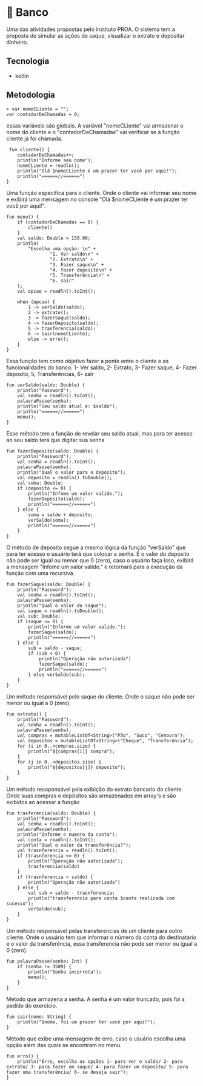 # 🏦 Banco
Uma das atividades propostas pelo instituto PROA. O sistema tem a proposta de simular as ações de saque, visualizar o extrato e depositar dinheiro.
## Tecnologia
- kotlin
## Metodologia
```
> var nomeCLiente = "";
var contadorDeChamadas = 0;
```
essas variáveis são globais. A variável "nomeCLiente" vai armazenar o nome do cliente e o "contadorDeChamadas" vai verificar se a função cliente já foi chamada.

```
 fun cliente() {
    contadorDeChamadas++;
    println("Informe seu nome");
    nomeCLiente = readln();
    println("Olá $nomeCLiente é um prazer ter você por aqui!");
    println("======//======")
}
```
Uma função especifica para o cliente. Onde o cliente vai informar seu nome e exibirá uma mensagem no console "Olá $nomeCLiente é um prazer ter você por aqui!".

```
fun menu() {
    if (contadorDeChamadas == 0) {
        cliente()
    }
    val saldo: Double = 150.00;
    println(
        "Escolha uma opção: \n" +
                "1. Ver saldo\n" +
                "2. Extrato\n" +
                "3. Fazer saque\n" +
                "4. fazer deposito\n" +
                "5. Transferência\n" +
                "6. sair"
    );
    val opcao = readln().toInt();

    when (opcao) {
        1 -> verSaldo(saldo);
        2 -> extrato();
        3 -> fazerSaque(saldo);
        4 -> fazerDeposito(saldo);
        5 -> trasferencia(saldo);
        6 -> sair(nomeCLiente);
        else -> erro();
    }
}
```
Essa função tem como objetivo fazer a ponte entre o cliente e as funcionalidades do banco. 1- Ver saldo, 2- Extrato, 3- Fazer saque, 4- Fazer deposito, 5, Transferências, 6- sair

```
fun verSaldo(saldo: Double) {
    println("Password");
    val senha = readln().toInt();
    palavraPasse(senha);
    println("Seu saldo atual é: $saldo");
    println("======//======")
    menu();
}
```
Esse método tem a função de revelar seu saldo atual, mas para ter acesso ao seu saldo terá que digitar sua senha

```
fun fazerDeposito(saldo: Double) {
    println("Password");
    val senha = readln().toInt();
    palavraPasse(senha);
    println("Qual o valor para o deposito");
    val deposito = readln().toDouble();
    val soma: Double;
    if (deposito <= 0) {
        println("Infome um valor valido.");
        fazerDeposito(saldo);
        println("======//======")
    } else {
        soma = saldo + deposito;
        verSaldo(soma);
        println("======//======")
    }
}
```
O método de deposito segue a mesma lógica da função "verSaldo" que para ter acesso o usuário terá que colocar a senha. E o valor do deposito não pode ser igual ou menor que 0 (zero), caso o usuário faça isso, exibirá a mensagem "Infome um valor valido." e retornará para a execução da função com uma recursiva.
```
fun fazerSaque(saldo: Double) {
    println("Password");
    val senha = readln().toInt();
    palavraPasse(senha);
    println("Qual o valor do saque");
    val saque = readln().toDouble();
    val sub: Double;
    if (saque <= 0) {
        println("Informe um valor valido.");
        fazerSaque(saldo);
        println("======//======")
    } else {
        sub = saldo - saque;
        if (sub < 0) {
            println("Operação não autorizada")
            fazerSaque(saldo);
            println("======//======")
        } else verSaldo(sub);
    }
}
```
Um método responsável pelo saque do cliente. Onde o saque não pode ser menor ou igual a 0 (zero).
```
fun extrato() {
    println("Password");
    val senha = readln().toInt();
    palavraPasse(senha);
    val compras = mutableListOf<String>("Pão", "Suco", "Cenoura");
    val depositos = mutableListOf<String>("Cheque", "Transferência");
    for (i in 0..<compras.size) {
        println("${compras[i]} compra");
    }
    for (j in 0..<depositos.size) {
        println("${depositos[j]} deposito");
    }
}
```
Um método resoponsável pela exibição do extrato bancario do cliente. Onde suas compras e depósitos são armazenados em array's e são exibidos ao acessar a função
```
fun trasferencia(saldo: Double) {
    println("Password");
    val senha = readln().toInt();
    palavraPasse(senha);
    println("Informe o numero da conta");
    val conta = readln().toInt();
    println("Qual o valor da transferência?");
    val trasnferencia = readln().toInt();
    if (trasnferencia <= 0) {
        println("Operação não autorizada");
        trasferencia(saldo)
    }
    if (trasnferencia > saldo) {
        println("Operação não autorizada")
    } else {
        val sub = saldo - trasnferencia;
        println("transferencia para conta $conta realizada com sucesso");
        verSaldo(sub);
    }
}
```
Um método responsável pelas transferencias de um cliente para outro cliente. Onde o usuário tem que informar o número da conta do destinatário e o valor da transferência, essa transferencia não pode ser menor ou igual a 0 (zero).
```
fun palavraPasse(senha: Int) {
    if (senha != 3589) {
        println("Senha incorreta");
        menu();
    }
}
```
Método que armazena a senha. A senha é um valor truncado, pois foi a pedido do exercício.
```
fun sair(nome: String) {
    println("$nome, foi um prazer ter você por aqui!");
}
```
Método que exibe uma mensagem de erro, caso o usuário escolha uma opção além das quais se encontram no menu.
```
fun erro() {
    println("Erro, escolha as opções 1- para ver o saldo/ 2- para extrato/ 3- para fazer um saque/ 4- para fazer um deposito/ 5- para fazer uma transferência/ 6- se deseja sair");
}
```
